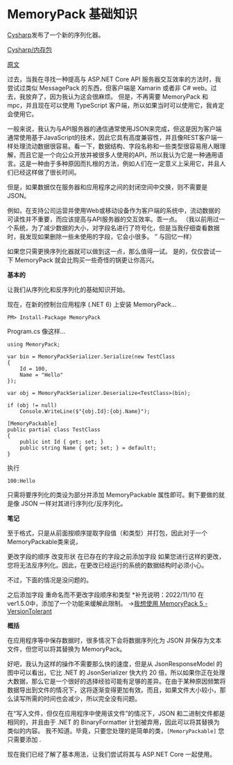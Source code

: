 # MemoryPack 基础知识

[Cysharp](https://cysharp.co.jp/)发布了一个新的序列化器。


[Cysharp/内存包](https://github.com/Cysharp/MemoryPack)

[原文](https://spacekey.dev/memorypack-1)


过去，当我在寻找一种提高与 ASP.NET Core API 服务器交互效率的方法时，我尝试过类似 MessagePack 的东西，但客户端是 Xamarin 或者非 C# web。过去，我放弃了，因为我认为这会很麻烦。 但是，不再需要 MemoryPack 和 mpc，并且现在可以使用 TypeScript 客户端，所以如果当时可以使用它，我肯定会使用它。

一般来说，我认为与API服务器的通信通常使用JSON来完成，但这是因为客户端通常使用基于JavaScript的技术，因此它具有高度兼容性，并且像REST客户端一样处理流动数据很容易。看一下，数据结构、字段名称和一些类型很容易用人眼理解，而且它是一个向公众开放并被很多人使用的API，所以我认为它是一种通用语言。这是一种由于多种原因而扎根的方法，例如人们在一定意义上采用它，并且人们已经这样做了很长时间。

但是，如果数据仅在服务器和应用程序之间的封闭空间中交换，则不需要是 JSON。

例如，在支持公司运营并使用Web或移动设备作为客户端的系统中，流动数据的可读性并不重要，而应该提高与API服务器的交互效率。乖一点。 （我以前用过一个系统，为了减少数据的大小，对字段名进行了符号化，但是当我仔细查看数据时，我发现如果删除一些未使用的字段，它会小很多。 ” 与回忆一样）

如果您只需更换序列化器就可以做到这一点，那么值得一试。 是的，仅仅尝试一下 MemoryPack 就会比购买一些奇怪的锅更让你高兴。

**基本的**

让我们从序列化和反序列化的基础知识开始。

现在，在新的控制台应用程序 (.NET 6) 上安装 MemoryPack...

```shell
PM> Install-Package MemoryPack
```

Program.cs 像这样...

```
using MemoryPack;

var bin = MemoryPackSerializer.Serialize(new TestClass
{
    Id = 100,
    Name = "Hello"
});

var obj = MemoryPackSerializer.Deserialize<TestClass>(bin);

if (obj != null)
    Console.WriteLine($"{obj.Id}:{obj.Name}");

[MemoryPackable]
public partial class TestClass
{
    public int Id { get; set; }
    public string Name { get; set; } = default!;
}
```
执行

```
100:Hello
```

只需将要序列化的类设为部分并添加 MemoryPackable 属性即可。剩下要做的就是像 JSON 一样对其进行序列化/反序列化。

**笔记**

至于格式，只是从前面按顺序提取字段值（和类型）并打包，因此对于一个MemoryPackable类来说，

更改字段的顺序
改变形状
在已存在的字段之前添加字段
如果您进行这样的更改，您将无法反序列化。因此，在更改已经运行的系统的数据结构时必须小心。

不过，下面的情况是没问题的。

之后添加字段
重命名而不更改字段顺序和类型
*补充说明：2022/11/10
在ver1.5.0中，添加了一个功能来缓解此限制。 →[我想使用 MemoryPack 5 - VersionTolerant](https://spacekey.dev/memorypack-5)

**概括**

在应用程序等中保存数据时，很多情况下会将数据序列化为 JSON 并保存为文本文件，但您可以将其替换为 MemoryPack。

好吧，我认为这样的操作不需要那么快的速度，但是从 JsonResponseModel 的图中可以看出，它比 .NET 的 JsonSerializer 快大约 20 倍，所以如果你正在处理大数据，那么它是一个很好的选择经验可能有足够的差异。在由于某种原因频繁将数据导出到文件的情况下，这将逐渐变得更加有效。而且，如果文件大小较小，那么读写所需的时间也会减少，所以完全没有问题。

在“写入文件，但仅在应用程序中使用该文件”的情况下，JSON 和二进制文件都是相同的，并且由于 .NET 的 BinaryFormatter 计划被弃用，因此可以将其替换为类似的内容。 我不知道。毕竟，只要您处理的是简单的类，`[MemoryPackable]` 您只需要添加 .

现在我们已经了解了基本用法，让我们尝试将其与 ASP.NET Core 一起使用。